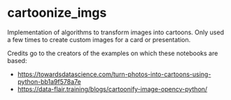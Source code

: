 # cartoonize_imgs
Implementation of algorithms to transform images into cartoons. 
Only used a few times to create custom images for a card or presentation.

Credits go to the creators of the examples on which these notebooks are based:
- https://towardsdatascience.com/turn-photos-into-cartoons-using-python-bb1a9f578a7e  
- https://data-flair.training/blogs/cartoonify-image-opencv-python/  
